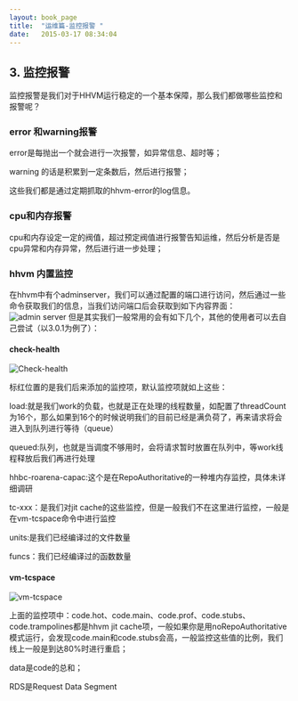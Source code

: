 ```yaml
---
layout: book_page
title:  "运维篇-监控报警 "
date:   2015-03-17 08:34:04
---
```

## 3. 监控报警

监控报警是我们对于HHVM运行稳定的一个基本保障，那么我们都做哪些监控和报警呢？

###	error 和warning报警

error是每抛出一个就会进行一次报警，如异常信息、超时等；

warning 的话是积累到一定条数后，然后进行报警；

这些我们都是通过定期抓取的hhvm-error的log信息。

### cpu和内存报警

cpu和内存设定一定的阀值，超过预定阀值进行报警告知运维，然后分析是否是cpu异常和内存异常，然后进行进一步处理；

### hhvm 内置监控

在hhvm中有个adminserver，我们可以通过配置的端口进行访问，然后通过一些命令获取我们的信息，当我们访问端口后会获取到如下内容界面：
![admin server](/hhvm/hhvm-in-action/imgs/monitor1.png)
但是其实我们一般常用的会有如下几个，其他的使用者可以去自己尝试（以3.0.1为例了）：

####	check-health
 
 ![Check-health](/hhvm/hhvm-in-action/imgs/monitor2.png)
 
标红位置的是我们后来添加的监控项，默认监控项就如上这些：

load:就是我们work的负载，也就是正在处理的线程数量，如配置了threadCount为16个，那么如果到16个的时候说明我们的目前已经是满负荷了，再来请求将会进入到队列进行等待（queue）

queued:队列，也就是当调度不够用时，会将请求暂时放置在队列中，等work线程释放后我们再进行处理

hhbc-roarena-capac:这个是在RepoAuthoritative的一种堆内存监控，具体未详细调研

tc-xxx：是我们对jit cache的这些监控，但是一般我们不在这里进行监控，一般是在vm-tcspace命令中进行监控

units:是我们已经编译过的文件数量

funcs：我们已经编译过的函数数量

####	vm-tcspace

 ![vm-tcspace](/hhvm/hhvm-in-action/imgs/monitor3.png)
 
上面的监控项中：code.hot、code.main、code.prof、code.stubs、code.trampolines都是hhvm jit
cache项，一般如果你是用noRepoAuthoritative模式运行，会发现code.main和code.stubs会高，一般监控这些值的比例，我们线上一般是到达80%时进行重启；

data是code的总和；

RDS是Request Data Segment

